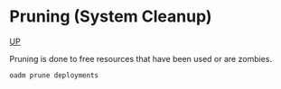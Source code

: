 # Pruning (System Cleanup)

[UP](Useful-OpenShift-Commands.html)

Pruning is done to free resources that have been used or are zombies.
```
oadm prune deployments
```

